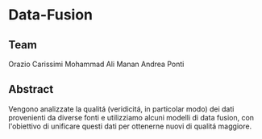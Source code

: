 # Data-Fusion

## Team 

Orazio Carissimi
Mohammad Ali Manan
Andrea Ponti

## Abstract

Vengono analizzate la qualitá (veridicitá, in particolar modo) dei dati provenienti da diverse fonti e utilizziamo alcuni modelli di data fusion, con l'obiettivo di unificare questi dati per ottenerne nuovi di qualitá maggiore.
